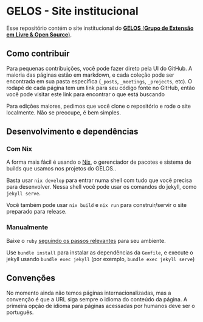 # GELOS - Site institucional

Esse repositório contém o site institucional do [**GELOS** (**Grupo de Extensão
em Livre & Open Source**)](https://gelos.club).

## Como contribuir

Para pequenas contribuições, você pode fazer direto pela UI do GitHub. A
maioria das páginas estão em markdown, e cada coleção pode ser encontrada em
sua pasta específica (`_posts`, `_meetings`, `_projects`, etc). O rodapé de
cada página tem um link para seu código fonte no GitHub, então você pode
visitar este link para encontrar o que está buscando

Para edições maiores, pedimos que você clone o repositório e rode o site
localmente. Não se preocupe, é bem simples.

## Desenvolvimento e dependências

### Com Nix

A forma mais fácil é usando o [Nix](https://nixos.org/nix), o gerenciador de
pacotes e sistema de builds que usamos nos projetos do GELOS..

Basta usar `nix develop` para entrar numa shell com tudo que você precisa para
desenvolver. Nessa shell você pode usar os comandos do jekyll, como `jekyll
serve`.

Você também pode usar `nix build` e `nix run` para construir/servir o site
preparado para release.

### Manualmente

Baixe o `ruby` [seguindo os passos
relevantes](https://www.ruby-lang.org/en/documentation/installation/) para seu
ambiente.

Use `bundle install` para instalar as dependências da `Gemfile`, e execute o
jekyll usando `bundle exec jekyll` (por exemplo, `bundle exec jekyll serve`)


## Convenções

No momento ainda não temos páginas internacionalizadas, mas a convenção é que a
URL siga sempre o idioma do conteúdo da página. A primeira opção de idioma para
páginas acessadas por humanos deve ser o português.
